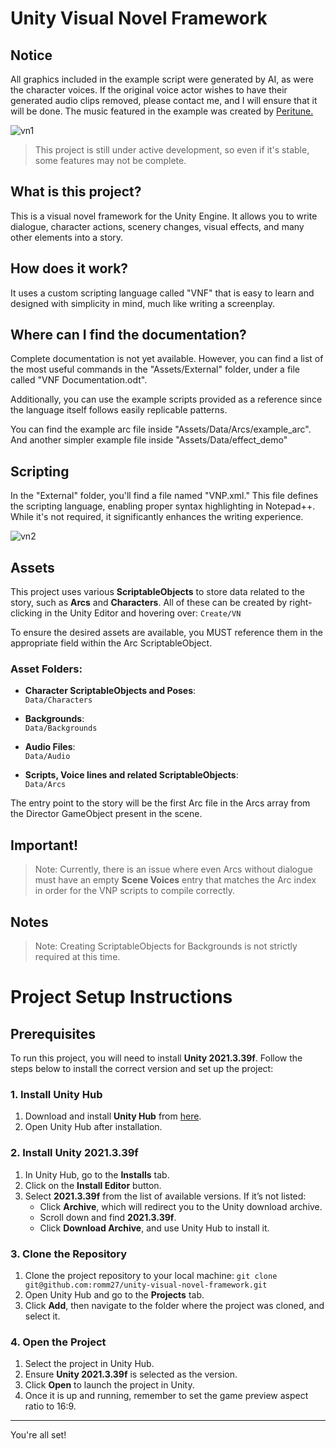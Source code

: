 # Unity Visual Novel Framework

## Notice
All graphics included in the example script were generated by AI, as were the character voices. If the original voice actor wishes to have their generated audio clips removed, please contact me, and I will ensure that it will be done.
The music featured in the example was created by [Peritune.](https://www.youtube.com/channel/UCgrQkWWf_48rQm-x-dQ4_uA)

![vn1](https://github.com/user-attachments/assets/c05474b5-dd35-4e3e-87af-2eba673c8df6)

>This project is still under active development, so even if it's stable, some features may not be complete.


## What is this project?
This is a visual novel framework for the Unity Engine. It allows you to write dialogue, character actions, scenery changes, visual effects, and many other elements into a story.

## How does it work?
It uses a custom scripting language called "VNF" that is easy to learn and designed with simplicity in mind, much like writing a screenplay.

## Where can I find the documentation?
Complete documentation is not yet available. However, you can find a list of the most useful commands in the "Assets/External" folder, under a file called "VNF Documentation.odt".

Additionally, you can use the example scripts provided as a reference since the language itself follows easily replicable patterns.

You can find the example arc file inside "Assets/Data/Arcs/example_arc".
And another simpler example file inside "Assets/Data/effect_demo"

## Scripting
In the "External" folder, you'll find a file named "VNP.xml." This file defines the scripting language, enabling proper syntax highlighting in Notepad++. While it's not required, it significantly enhances the writing experience.

![vn2](https://github.com/user-attachments/assets/17b409d0-174c-4298-9db1-883b1f752448)


## Assets

This project uses various **ScriptableObjects** to store data related to the story, such as **Arcs** and **Characters**. All of these can be created by right-clicking in the Unity Editor and hovering over: ``` Create/VN ```

To ensure the desired assets are available, you MUST reference them in the appropriate field within the Arc ScriptableObject.

### Asset Folders:

- **Character ScriptableObjects and Poses**:  
  `Data/Characters`

- **Backgrounds**:  
  `Data/Backgrounds`

- **Audio Files**:  
  `Data/Audio`

- **Scripts, Voice lines and related ScriptableObjects**:  
  `Data/Arcs`

The entry point to the story will be the first Arc file in the Arcs array from the Director GameObject present in the scene.

## Important!

> Note: Currently, there is an issue where even Arcs without dialogue must have an empty **Scene Voices** entry that matches the Arc index in order for the VNP scripts to compile correctly.

## Notes

> Note: Creating ScriptableObjects for Backgrounds is not strictly required at this time.


# Project Setup Instructions

## Prerequisites

To run this project, you will need to install **Unity 2021.3.39f**. Follow the steps below to install the correct version and set up the project:

### 1. Install Unity Hub

1. Download and install **Unity Hub** from [here](https://unity.com/download).
2. Open Unity Hub after installation.

### 2. Install Unity 2021.3.39f

1. In Unity Hub, go to the **Installs** tab.
2. Click on the **Install Editor** button.
3. Select **2021.3.39f** from the list of available versions. If it’s not listed:
   - Click **Archive**, which will redirect you to the Unity download archive.
   - Scroll down and find **2021.3.39f**.
   - Click **Download Archive**, and use Unity Hub to install it.

### 3. Clone the Repository

1. Clone the project repository to your local machine:
   ```git clone git@github.com:romm27/unity-visual-novel-framework.git```
2. Open Unity Hub and go to the **Projects** tab.
3. Click **Add**, then navigate to the folder where the project was cloned, and select it.

### 4. Open the Project

1. Select the project in Unity Hub.
2. Ensure **Unity 2021.3.39f** is selected as the version.
3. Click **Open** to launch the project in Unity.
4. Once it is up and running, remember to set the game preview aspect ratio to 16:9.

---

You're all set!
